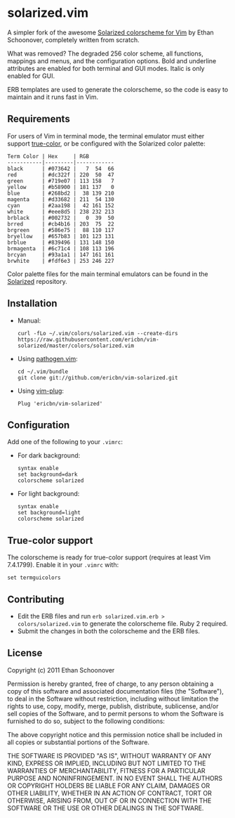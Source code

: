 # solarized.vim

A simpler fork of the awesome [Solarized colorscheme for
Vim](https://github.com/altercation/vim-colors-solarized) by Ethan Schoonover,
completely written from scratch.

What was removed? The degraded 256 color scheme, all functions, mappings and
menus, and the configuration options. Bold and underline attributes are enabled
for both terminal and GUI modes. Italic is only enabled for GUI.

ERB templates are used to generate the colorscheme, so the code is easy to
maintain and it runs fast in Vim.

## Requirements

For users of Vim in terminal mode, the terminal emulator must either support
[true-color](#true-color-support), or be configured with the Solarized color
palette:
```
Term Color | Hex     | RGB
-----------|---------|------------
black      | #073642 |   7  54  66
red        | #dc322f | 220  50  47
green      | #719e07 | 113 158   7
yellow     | #b58900 | 181 137   0
blue       | #268bd2 |  38 139 210
magenta    | #d33682 | 211  54 130
cyan       | #2aa198 |  42 161 152
white      | #eee8d5 | 238 232 213
brblack    | #002732 |   0  39  50
brred      | #cb4b16 | 203  75  22
brgreen    | #586e75 |  88 110 117
bryellow   | #657b83 | 101 123 131
brblue     | #839496 | 131 148 150
brmagenta  | #6c71c4 | 108 113 196
brcyan     | #93a1a1 | 147 161 161
brwhite    | #fdf6e3 | 253 246 227
```

Color palette files for the main terminal emulators can be found in the
[Solarized](https://github.com/altercation/solarized) repository.

## Installation

- Manual:

      curl -fLo ~/.vim/colors/solarized.vim --create-dirs https://raw.githubusercontent.com/ericbn/vim-solarized/master/colors/solarized.vim

- Using [pathogen.vim](https://github.com/tpope/vim-pathogen):

      cd ~/.vim/bundle
      git clone git://github.com/ericbn/vim-solarized.git

- Using [vim-plug](https://github.com/junegunn/vim-plug):

      Plug 'ericbn/vim-solarized'

## Configuration

Add one of the following to your `.vimrc`:

- For dark background:

      syntax enable
      set background=dark
      colorscheme solarized

- For light background:

      syntax enable
      set background=light
      colorscheme solarized

## True-color support

The colorscheme is ready for true-color support (requires at least Vim
7.4.1799). Enable it in your `.vimrc` with:

    set termguicolors

## Contributing

- Edit the ERB files and run `erb solarized.vim.erb > colors/solarized.vim` to
  generate the colorscheme file. Ruby 2 required.
- Submit the changes in both the colorscheme and the ERB files.

## License

Copyright (c) 2011 Ethan Schoonover

Permission is hereby granted, free of charge, to any person obtaining a copy
of this software and associated documentation files (the "Software"), to deal
in the Software without restriction, including without limitation the rights
to use, copy, modify, merge, publish, distribute, sublicense, and/or sell
copies of the Software, and to permit persons to whom the Software is
furnished to do so, subject to the following conditions:

The above copyright notice and this permission notice shall be included in
all copies or substantial portions of the Software.

THE SOFTWARE IS PROVIDED "AS IS", WITHOUT WARRANTY OF ANY KIND, EXPRESS OR
IMPLIED, INCLUDING BUT NOT LIMITED TO THE WARRANTIES OF MERCHANTABILITY,
FITNESS FOR A PARTICULAR PURPOSE AND NONINFRINGEMENT. IN NO EVENT SHALL THE
AUTHORS OR COPYRIGHT HOLDERS BE LIABLE FOR ANY CLAIM, DAMAGES OR OTHER
LIABILITY, WHETHER IN AN ACTION OF CONTRACT, TORT OR OTHERWISE, ARISING FROM,
OUT OF OR IN CONNECTION WITH THE SOFTWARE OR THE USE OR OTHER DEALINGS IN
THE SOFTWARE.
